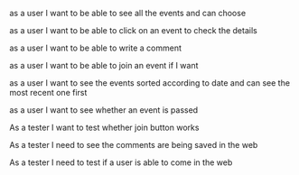 as a user I want to be able to see all the events and can choose

as a user I want to be able to click on an event to check the details

as a user I want to be able to write a comment

as a user I want to be able to join an event if I want

as a user I want to see the events sorted according to date and can see the most recent one first

as a user I want to see whether  an event is passed

   As a tester I want to test whether join button works

   As a tester I need to see the comments are being saved in the web

   As a tester I need to test if a user is able to come in the web 


